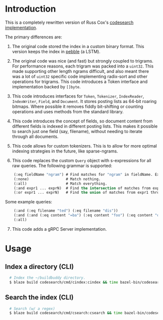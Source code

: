 # Introduction

This is a completely rewritten version of Russ Cox's [codesearch implementation](https://github.com/google/codesearch).

The primary differences are:

1. The original code stored the index in a custom binary format. This version keeps the index in [pebble](https://pkg.go.dev/github.com/cockroachdb/pebble) (a LSTM).

2. The original code was nice (and fast) but strongly coupled to trigrams. For performance reasons, each trigram was packed into a `uint32`. This made supporting other length ngrams difficult, and also meant there was a lot of `uint32` specific code implementing radix-sort and other operations for trigrams. This code introduces a Token interface and implementation backed by `[]byte`.

3. This code introduces interfaces for `Token`, `Tokenizer`, `IndexReader`, `IndexWriter`, `Field`, and `Document`. It stores posting lists as 64-bit roaring bitmaps. Where possible it removes fiddly bit-shifting or counting operations and uses methods from the standard library.

4. This code introduces the concept of fields, so document content from different fields is indexed in different posting lists. This makes it possible to search just one field (say, filename), without needing to iterate through all documents.

5. This code allows for custom tokenizers. This is to allow for more optimal indexing strategies in the future, like sparse-ngrams.

6. This code replaces the custom `Query` object with s-expressions for all raw queries. The following grammar is supported:

```lisp
	(:eq fieldName "ngram") # Find matches for "ngram" in fieldName. Example: (:eq filename ".go")
	(:none)                 # Match nothing.
	(:all)                  # Match everything.
	(:and expr1 ... exprN)  # Find the intersection of matches from expr1 through exprN.
	(:or expr1 ... exprN)   # Find the union of matches from expr1 through exprN.
```

Some example queries:

```lisp
	(:and (:eq filename "ted") (:eq filename "dis"))
	(:and (:and (:eq content "=ba") (:eq content "foo") (:eq content "o=b") (:eq content "oo=")) (:or (:eq content "bar") (:eq content "baz")))
	(:all)
```

7. This code adds a gRPC Server implementation.

# Usage

## Index a directory (CLI)

```bash
  # Index the ~/buildbuddy directory.
  $ blaze build codesearch/cmd/cindex:cindex && time bazel-bin/codesearch/cmd/cindex/cindex_/cindex ~/buildbuddy
```

## Search the index (CLI)

```bash
  # Search (w/ a regex)
  $ blaze build codesearch/cmd/csearch:csearch && time bazel-bin/codesearch/cmd/csearch/csearch_/csearch -verbose "className=\.*"
```
